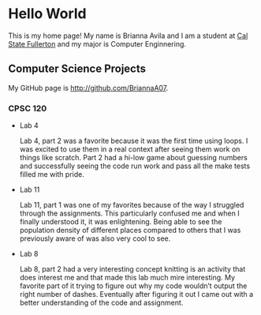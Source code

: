 # Hello World

This is my home page! My name is Brianna Avila and I am a student at [Cal State Fullerton](http://www.fullerton.edu/) and my major is Computer Enginnering. 

## Computer Science Projects

My GitHub page is http://github.com/BriannaA07.

### CPSC 120

* Lab 4

    Lab 4, part 2 was a favorite because it was the first time using loops. I was excited to use them in a real context after seeing them work on things like scratch. Part 2 had a hi-low game about guessing numbers and successfully seeing the code run work and pass all the make tests filled me with pride. 

* Lab 11

    Lab 11, part 1 was one of my favorites because of the way I struggled through the assignments. This particularly confused me and when I finally understood it, it was enlightening. Being able to see the population density of different places compared to others that I was previously aware of was also very cool to see.

* Lab 8

    Lab 8, part 2 had a very interesting concept knitting is an activity that does interest me and that made this lab much mire interesting. My favorite part of it trying to figure out why my code wouldn’t output the right number of dashes. Eventually after figuring it out I came out with a better understanding of the code and assignment. 